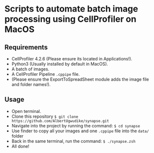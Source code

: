 # Scripts to automate batch image processing using CellProfiler on MacOS

## Requirements
- CellProfiler 4.2.6 (Please ensure its located in Applications!).
- Python3 (Usually installed by default in MacOS).
- A batch of images.
- A CellProfiler Pipeline `.cppipe` file.
- (Please ensure the ExportToSpreadSheet module adds the image file and folder names!).

## Usage 
- Open terminal.
- Clone this repository `$ git clone https://github.com/AlbertUgwudike/synapse.git`
- Navigate into the project by running the command: `$ cd synapse`
- Use finder to copy all your images and one `.cppipe` file into the `data/` folder
- Back in the same terminal, run the command: `$ ./synapse.zsh`
- All done!
